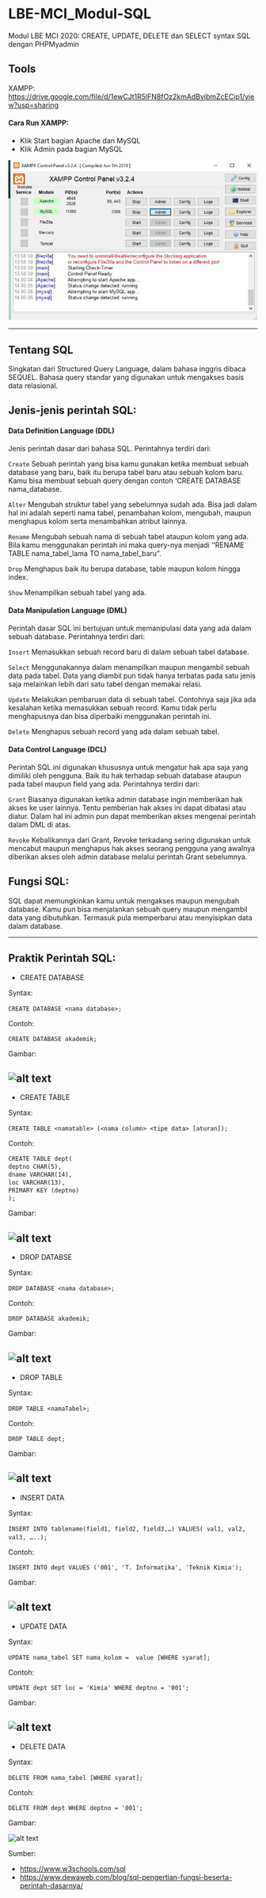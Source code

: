 # LBE-MCI_Modul-SQL
Modul LBE MCI 2020: CREATE, UPDATE, DELETE dan SELECT syntax SQL dengan PHPMyadmin

## Tools
XAMPP: https://drive.google.com/file/d/1ewCJt1R5lFN8fOz2kmAdByibmZcECip1/view?usp=sharing

#### Cara Run XAMPP:
- Klik Start bagian Apache dan MySQL
- Klik Admin pada bagian MySQL

![alt text](/gambar/run_xampp.jpg)

----------------------------------------------------------------
## Tentang SQL
Singkatan dari Structured Query Language, dalam bahasa inggris dibaca SEQUEL. Bahasa query standar yang digunakan untuk mengakses basis data relasional.

## Jenis-jenis perintah SQL:
#### Data Definition Language (DDL)
Jenis perintah dasar dari bahasa SQL. Perintahnya terdiri dari:

```Create``` Sebuah perintah yang bisa kamu gunakan ketika membuat sebuah database yang baru, baik itu berupa tabel baru atau sebuah kolom baru. Kamu bisa membuat sebuah query dengan contoh ‘CREATE DATABASE nama_database.

```Alter``` Mengubah struktur tabel yang sebelumnya sudah ada. Bisa jadi dalam hal ini adalah seperti nama tabel, penambahan kolom, mengubah, maupun menghapus kolom serta menambahkan atribut lainnya.

```Rename``` Mengubah sebuah nama di sebuah tabel ataupun kolom yang ada. Bila kamu menggunakan perintah ini maka query-nya menjadi ‘‘RENAME TABLE nama_tabel_lama TO nama_tabel_baru”.

```Drop``` Menghapus baik itu berupa database, table maupun kolom hingga index.

```Show``` Menampilkan sebuah tabel yang ada.

#### Data Manipulation Language (DML)
Perintah dasar SQL ini bertujuan untuk memanipulasi data yang ada dalam sebuah database. Perintahnya terdiri dari:

```Insert``` Memasukkan sebuah record baru di dalam sebuah tabel database.

```Select``` Menggunakannya dalam menampilkan maupun mengambil sebuah data pada tabel. Data yang diambil pun tidak hanya terbatas pada satu jenis saja melainkan lebih dari satu tabel dengan memakai relasi.

```Update``` Melakukan pembaruan data di sebuah tabel. Contohnya saja jika ada kesalahan ketika memasukkan sebuah record. Kamu tidak perlu menghapusnya dan bisa diperbaiki menggunakan perintah ini.

```Delete``` Menghapus sebuah record yang ada dalam sebuah tabel.

#### Data Control Language (DCL)
Perintah SQL ini digunakan khususnya untuk mengatur hak apa saja yang dimiliki oleh pengguna. Baik itu hak terhadap sebuah database ataupun pada tabel maupun field yang ada.  Perintahnya terdiri dari:

```Grant``` Biasanya digunakan ketika admin database ingin memberikan hak akses ke user lainnya. Tentu pemberian hak akses ini dapat dibatasi atau diatur. Dalam hal ini admin pun dapat memberikan akses mengenai perintah dalam DML di atas.

```Revoke``` Kebalikannya dari Grant, Revoke terkadang sering digunakan untuk mencabut maupun menghapus hak akses seorang pengguna yang awalnya diberikan akses oleh admin database melalui perintah Grant sebelumnya.

## Fungsi SQL:
SQL dapat memungkinkan kamu untuk mengakses maupun mengubah database. Kamu pun bisa menjalankan sebuah query maupun mengambil data yang dibutuhkan. Termasuk pula memperbarui atau menyisipkan data dalam database.

----------------------------------------------------------------
## Praktik Perintah SQL:
- CREATE DATABASE

Syntax:

```CREATE DATABASE <nama database>;```

Contoh:
```
CREATE DATABASE akademik;
```
Gambar:

![alt text](/gambar/sql1.jpg)
----------------------------------------------------------------
- CREATE TABLE

Syntax:

```CREATE TABLE <namatable> (<nama column> <tipe data> [aturan]);```

Contoh:
```
CREATE TABLE dept(
deptno CHAR(5),
dname VARCHAR(14),
loc VARCHAR(13),
PRIMARY KEY (deptno)
);
```
Gambar:

![alt text](/gambar/sql2.jpg)
----------------------------------------------------------------
- DROP DATABSE

Syntax:

```DROP DATABASE <nama database>;```

Contoh:
```
DROP DATABASE akademik;
```
Gambar:

![alt text](/gambar/sql3.jpg)
----------------------------------------------------------------
- DROP TABLE

Syntax:

```DROP TABLE <namaTabel>;```

Contoh:
```
DROP TABLE dept;
```
Gambar:

![alt text](/gambar/sql4.jpg)
----------------------------------------------------------------
- INSERT DATA

Syntax:

```INSERT INTO tablename(field1, field2, field3,…) VALUES( val1, val2, val3, …..);```

Contoh:
```
INSERT INTO dept VALUES ('001', 'T. Informatika', 'Teknik Kimia');
```
Gambar:

![alt text](/gambar/sql5.jpg)
----------------------------------------------------------------
- UPDATE DATA

Syntax:

```UPDATE nama_tabel SET nama_kolom =  value [WHERE syarat];```

Contoh:
```
UPDATE dept SET loc = 'Kimia' WHERE deptno = '001';
```
Gambar:

![alt text](/gambar/sql6.jpg)
----------------------------------------------------------------
- DELETE DATA

Syntax:

```DELETE FROM nama_tabel [WHERE syarat];```

Contoh:
```
DELETE FROM dept WHERE deptno = '001';
```
Gambar:

![alt text](/gambar/sql7.jpg)

Sumber:
- https://www.w3schools.com/sql
- https://www.dewaweb.com/blog/sql-pengertian-fungsi-beserta-perintah-dasarnya/
